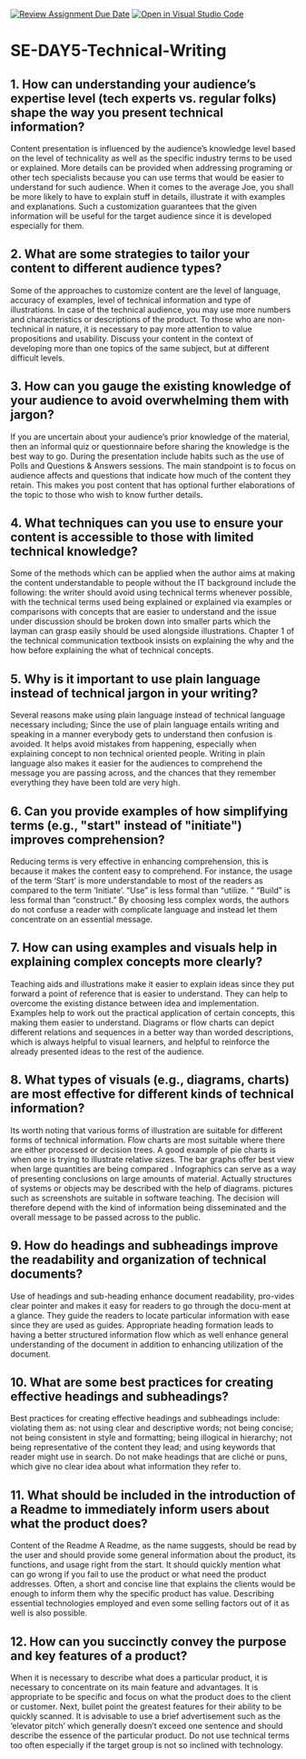 [![Review Assignment Due Date](https://classroom.github.com/assets/deadline-readme-button-22041afd0340ce965d47ae6ef1cefeee28c7c493a6346c4f15d667ab976d596c.svg)](https://classroom.github.com/a/zsAR-pyY)
[![Open in Visual Studio Code](https://classroom.github.com/assets/open-in-vscode-2e0aaae1b6195c2367325f4f02e2d04e9abb55f0b24a779b69b11b9e10269abc.svg)](https://classroom.github.com/online_ide?assignment_repo_id=15706379&assignment_repo_type=AssignmentRepo)
# SE-DAY5-Technical-Writing
## 1. How can understanding your audience’s expertise level (tech experts vs. regular folks) shape the way you present technical information?
Content presentation is influenced by the audience’s knowledge level based on the level of technicality as well as the specific industry terms to be used or explained. More details can be provided when addressing programing or other tech specialists because you can use terms that would be easier to understand for such audience. When it comes to the average Joe, you shall be more likely to have to explain stuff in details, illustrate it with examples and explanations. Such a customization guarantees that the given information will be useful for the target audience since it is developed especially for them.

## 2. What are some strategies to tailor your content to different audience types?
Some of the approaches to customize content are the level of language, accuracy of examples, level of technical information and type of illustrations. In case of the technical audience, you may use more numbers and characteristics or descriptions of the product. To those who are non-technical in nature, it is necessary to pay more attention to value propositions and usability. Discuss your content in the context of developing more than one topics of the same subject, but at different difficult levels.

## 3. How can you gauge the existing knowledge of your audience to avoid overwhelming them with jargon?
If you are uncertain about your audience’s prior knowledge of the material, then an informal quiz or questionnaire before sharing the knowledge is the best way to go. During the presentation include habits such as the use of Polls and Questions & Answers sessions. The main standpoint is to focus on audience affects and questions that indicate how much of the content they retain. This makes you post content that has optional further elaborations of the topic to those who wish to know further details.

## 4. What techniques can you use to ensure your content is accessible to those with limited technical knowledge?
Some of the methods which can be applied when the author aims at making the content understandable to people without the IT background include the following: the writer should avoid using technical terms whenever possible, with the technical terms used being explained or explained via examples or comparisons with concepts that are easier to understand and the issue under discussion should be broken down into smaller parts which the layman can grasp easily should be used alongside illustrations. Chapter 1 of the technical communication textbook insists on explaining the why and the how before explaining the what of technical concepts.

## 5. Why is it important to use plain language instead of technical jargon in your writing?
Several reasons make using plain language instead of technical language necessary including; Since the use of plain language entails writing and speaking in a manner everybody gets to understand then confusion is avoided. It helps avoid mistakes from happening, especially when explaining concept to non technical oriented people. Writing in plain language also makes it easier for the audiences to comprehend the message you are passing across, and the chances that they remember everything they have been told are very high.

## 6. Can you provide examples of how simplifying terms (e.g., "start" instead of "initiate") improves comprehension?
Reducing terms is very effective in enhancing comprehension, this is because it makes the content easy to comprehend. For instance, the usage of the term ‘Start’ is more understandable to most of the readers as compared to the term ‘Initiate’. “Use” is less formal than “utilize. ” “Build” is less formal than “construct.” By choosing less complex words, the authors do not confuse a reader with complicate language and instead let them concentrate on an essential message.

## 7. How can using examples and visuals help in explaining complex concepts more clearly?
Teaching aids and illustrations make it easier to explain ideas since they put forward a point of reference that is easier to understand. They can help to overcome the existing distance between idea and implementation. Examples help to work out the practical application of certain concepts, this making them easier to understand. Diagrams or flow charts can depict different relations and sequences in a better way than worded descriptions, which is always helpful to visual learners, and helpful to reinforce the already presented ideas to the rest of the audience.

## 8. What types of visuals (e.g., diagrams, charts) are most effective for different kinds of technical information?
Its worth noting that various forms of illustration are suitable for different forms of technical information. Flow charts are most suitable where there are either processed or decision trees. A good example of pie charts is when one is trying to illustrate relative sizes. The bar graphs offer best view when large quantities are being compared . Infographics can serve as a way of presenting conclusions on large amounts of material. Actually structures of systems or objects may be described with the help of diagrams. pictures such as screenshots are suitable in software teaching. The decision will therefore depend with the kind of information being disseminated and the overall message to be passed across to the public.

## 9. How do headings and subheadings improve the readability and organization of technical documents?
Use of headings and sub-heading enhance document readability, pro-vides clear pointer and makes it easy for readers to go through the docu-ment at a glance. They guide the readers to locate particular information with ease since they are used as guides. Appropriate heading formation leads to having a better structured information flow which as well enhance general understanding of the document in addition to enhancing utilization of the document.

## 10. What are some best practices for creating effective headings and subheadings?
Best practices for creating effective headings and subheadings include: violating them as: not using clear and descriptive words; not being concise; not being consistent in style and formatting; being illogical in hierarchy; not being representative of the content they lead; and using keywords that reader might use in search. Do not make headings that are cliché or puns, which give no clear idea about what information they refer to.

## 11. What should be included in the introduction of a Readme to immediately inform users about what the product does?
Content of the Readme A Readme, as the name suggests, should be read by the user and should provide some general information about the product, its functions, and usage right from the start. It should quickly mention what can go wrong if you fail to use the product or what need the product addresses. Often, a short and concise line that explains the clients would be enough to inform them why the specific product has value. Describing essential technologies employed and even some selling factors out of it as well is also possible.


## 12. How can you succinctly convey the purpose and key features of a product?
When it is necessary to describe what does a particular product, it is necessary to concentrate on its main feature and advantages. It is appropriate to be specific and focus on what the product does to the client or customer. Next, bullet point the greatest features for their ability to be quickly scanned. It is advisable to use a brief advertisement such as the ‘elevator pitch’ which generally doesn’t exceed one sentence and should describe the essence of the particular product. Do not use technical terms too often especially if the target group is not so inclined with technology.
